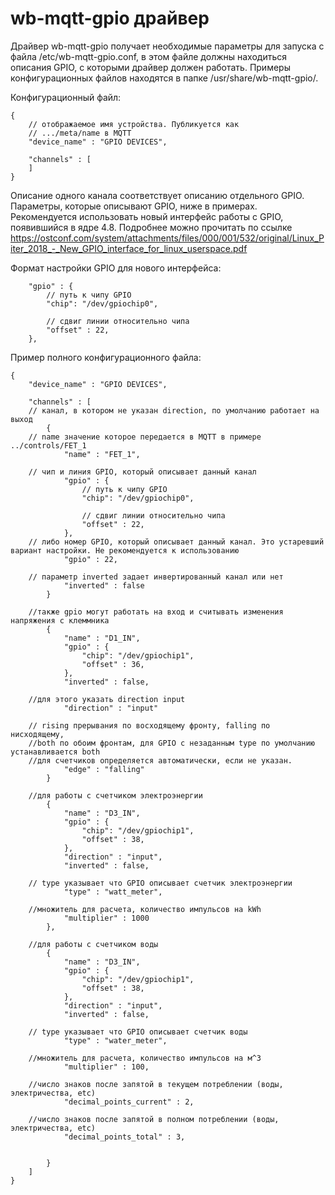 wb-mqtt-gpio драйвер
====================

Драйвер wb-mqtt-gpio получает необходимые параметры для запуска с файла /etc/wb-mqtt-gpio.conf, в этом файле должны находиться
описания GPIO, с которыми драйвер должен работать. Примеры конфигурационных файлов находятся в папке /usr/share/wb-mqtt-gpio/.

Конфигурационный файл:

``` jsonc
{
    // отображаемое имя устройства. Публикуется как
    // .../meta/name в MQTT
    "device_name" : "GPIO DEVICES",

    "channels" : [
    ]
}
```

Описание одного канала соответствует описанию отдельного GPIO. Параметры, которые описывают GPIO, ниже в примерах.
Рекомендуется использовать новый интерфейс работы с GPIO, появившийся в ядре 4.8. 
Подробнее можно прочитать по ссылке https://ostconf.com/system/attachments/files/000/001/532/original/Linux_Piter_2018_-_New_GPIO_interface_for_linux_userspace.pdf

Формат настройки GPIO для нового интерфейса:

``` jsonc
    "gpio" : {
        // путь к чипу GPIO
        "chip": "/dev/gpiochip0",

        // сдвиг линии относительно чипа
        "offset" : 22,
    },
```

Пример полного конфигурационного файла:

``` jsonc
{
    "device_name" : "GPIO DEVICES",

    "channels" : [
    // канал, в котором не указан direction, по умолчанию работает на выход
        {
    // name значение которое передается в MQTT в примере ../controls/FET_1
            "name" : "FET_1",

    // чип и линия GPIO, который описывает данный канал
            "gpio" : {
                // путь к чипу GPIO
                "chip": "/dev/gpiochip0",

                // сдвиг линии относительно чипа
                "offset" : 22,
            },
    // либо номер GPIO, который описывает данный канал. Это устаревший вариант настройки. Не рекомендуется к использованию
            "gpio" : 22,
    
    // параметр inverted задает инвертированный канал или нет
            "inverted" : false
        }

    //также gpio могут работать на вход и считывать изменения напряжения с клеммника
        {
            "name" : "D1_IN",
            "gpio" : {
                "chip": "/dev/gpiochip1",
                "offset" : 36,
            },
            "inverted" : false,

    //для этого указать direction input
            "direction" : "input"

    // rising прерывания по восходящему фронту, falling по нисходящему,
    //both по обоим фронтам, для GPIO с незаданным type по умолчанию устанавливается both
    //для счетчиков определяется автоматически, если не указан.
            "edge" : "falling"
        }

    //для работы с счетчиком электроэнергии
        {
            "name" : "D3_IN",
            "gpio" : {
                "chip": "/dev/gpiochip1",
                "offset" : 38,
            },
            "direction" : "input",
            "inverted" : false,

    // type указывает что GPIO описывает счетчик электроэнергии
            "type" : "watt_meter",

    //множитель для расчета, количество импульсов на kWh
            "multiplier" : 1000
        },

    //для работы с счетчиком воды
        {
            "name" : "D3_IN",
            "gpio" : {
                "chip": "/dev/gpiochip1",
                "offset" : 38,
            },
            "direction" : "input",
            "inverted" : false,

    // type указывает что GPIO описывает счетчик воды
            "type" : "water_meter",

    //множитель для расчета, количество импульсов на м^3
            "multiplier" : 100,

    //число знаков после запятой в текущем потреблении (воды, электричества, etc)
            "decimal_points_current" : 2,

    //число знаков после запятой в полном потреблении (воды, электричества, etc)
            "decimal_points_total" : 3,


        }
    ]
}

```
